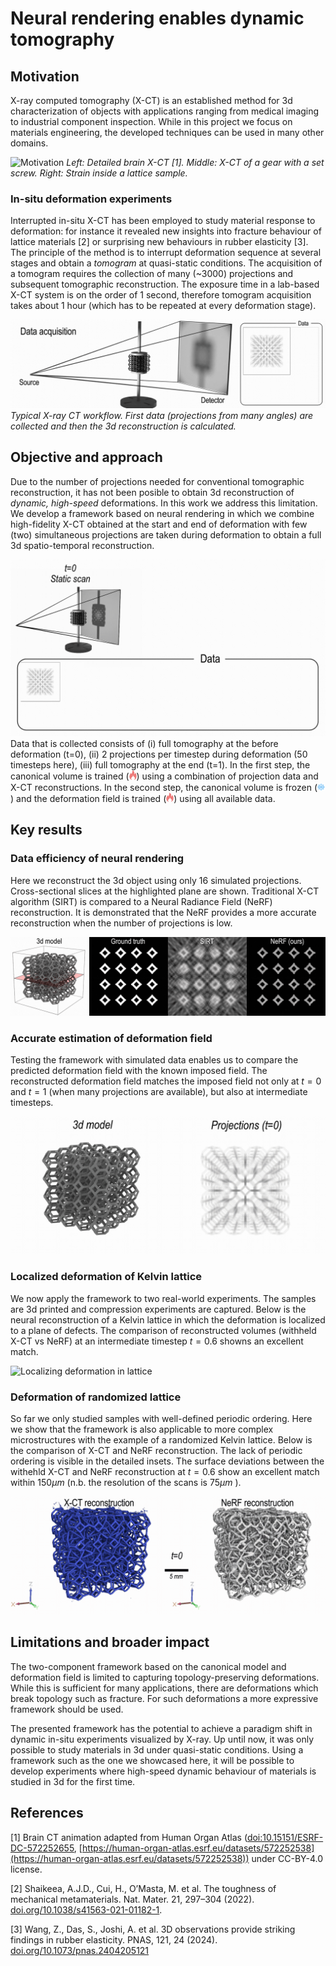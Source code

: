 # Neural rendering enables dynamic tomography

## Motivation

X-ray computed tomography (X-CT) is an established method for 3d characterization of objects with applications ranging from medical imaging to industrial component inspection.
While in this project we focus on materials engineering, the developed techniques can be used in many other domains.

![Motivation](https://github.com/Neural-Xray/nerfxray/blob/main/assets/motivation.gif?raw=true)
_Left: Detailed brain X-CT [1]. Middle: X-CT of a gear with a set screw. Right: Strain inside a lattice sample._

### In-situ deformation experiments

Interrupted in-situ X-CT has been employed to study material response to deformation:
for instance it revealed new insights into fracture behaviour of lattice materials [2] or surprising new behaviours in rubber elasticity [3].
The principle of the method is to interrupt deformation sequence at several stages and obtain a _tomogram_ at quasi-static conditions.
The acquisition of a tomogram requires the collection of many (~3000) projections and subsequent tomographic reconstruction.
The exposure time in a lab-based X-CT system is on the order of 1 second, therefore tomogram acquisition takes about 1 hour (which has to be repeated at every deformation stage).

![CT acquisition](https://github.com/Neural-Xray/nerfxray/blob/main/assets/insitu.gif?raw=true)
_Typical X-ray CT workflow. First data (projections from many angles) are collected and then the 3d reconstruction is calculated._

## Objective and approach

Due to the number of projections needed for conventional tomographic reconstruction, it has not been posible to obtain 3d reconstruction of _dynamic, high-speed_ deformations.
In this work we address this limitation.
We develop a framework based on neural rendering in which we combine high-fidelity X-CT obtained at the start and end of deformation with few (two) simultaneous projections are taken during deformation to obtain a full 3d spatio-temporal reconstruction.

![Illustration of framework](https://github.com/Neural-Xray/nerfxray/blob/main/assets/framework.gif?raw=true)
Data that is collected consists of (i) full tomography at the before deformation (t=0), (ii) 2 projections per timestep during deformation (50 timesteps here), (iii) full tomography at the end (t=1). In the first step, the canonical volume is trained (<img src="assets/fire.svg" alt="fire" width="12"/>) using a combination of projection data and X-CT reconstructions. In the second step, the canonical volume is frozen (<img src="assets/snowflake.svg" alt="snowflake" width="12"/>) and the deformation field is trained (<img src="assets/fire.svg" alt="fire" width="12"/>) using all available data.

## Key results

### Data efficiency of neural rendering

Here we reconstruct the 3d object using only 16 simulated projections.
Cross-sectional slices at the highlighted plane are shown.
Traditional X-CT algorithm (SIRT) is compared to a Neural Radiance Field (NeRF) reconstruction.
It is demonstrated that the NeRF provides a more accurate reconstruction when the number of projections is low.

![Data efficiency of neural rendering](https://github.com/Neural-Xray/nerfxray/blob/main/assets/efficiency.gif?raw=true)

### Accurate estimation of deformation field

Testing the framework with simulated data enables us to compare the predicted deformation field with the known imposed field.
The reconstructed deformation field matches the imposed field not only at $t=0$ and $t=1$ (when many projections are available), but also at intermediate timesteps.

![Known deformation field](https://github.com/Neural-Xray/nerfxray/blob/main/assets/simulated.gif?raw=true)

### Localized deformation of Kelvin lattice

We now apply the framework to two real-world experiments.
The samples are 3d printed and compression experiments are captured.
Below is the neural reconstruction of a Kelvin lattice in which the deformation is localized to a plane of defects.
The comparison of reconstructed volumes (withheld X-CT vs NeRF) at an intermediate timestep $t=0.6$ showns an excellent match.

![Localizing deformation in lattice](https://github.com/Neural-Xray/nerfxray/blob/main/assets/localized.gif?raw=true)

### Deformation of randomized lattice

So far we only studied samples with well-defined periodic ordering.
Here we show that the framework is also applicable to more complex microstructures with the example of a randomized Kelvin lattice.
Below is the comparison of X-CT and NeRF reconstruction.
The lack of periodic ordering is visible in the detailed insets.
The surface deviations between the withehld X-CT and NeRF reconstruction at $t=0.6$ show an excellent match within $150 \mu m$  (n.b. the resolution of the scans is $75 \mu m$ ).

![Randomized lattice](https://github.com/Neural-Xray/nerfxray/blob/main/assets/randomized.gif?raw=true)

## Limitations and broader impact

The two-component framework based on the canonical model and deformation field is limited to capturing topology-preserving deformations.
While this is sufficient for many applications, there are deformations which break topology such as fracture.
For such deformations a more expressive framework should be used.

The presented framework has the potential to achieve a paradigm shift in dynamic in-situ experiments visualized by X-ray.
Up until now, it was only possible to study materials in 3d under quasi-static conditions.
Using a framework such as the one we showcased here, it will be possible to develop experiments where high-speed dynamic behaviour of materials is studied in 3d for the first time.

## References

[1] Brain CT animation adapted from Human Organ Atlas ([doi:10.15151/ESRF-DC-572252655](http://doi.org/10.15151/ESRF-DC-572252655), [https://human-organ-atlas.esrf.eu/datasets/572252538](https://human-organ-atlas.esrf.eu/datasets/572252538)) under CC-BY-4.0 license.

[2] Shaikeea, A.J.D., Cui, H., O’Masta, M. et al. The toughness of mechanical metamaterials. Nat. Mater. 21, 297–304 (2022). [doi.org/10.1038/s41563-021-01182-1](https://doi.org/10.1038/s41563-021-01182-1).

[3] Wang, Z., Das, S., Joshi, A. et al. 3D observations provide striking findings in rubber elasticity. PNAS, 121, 24 (2024). [doi.org/10.1073/pnas.2404205121](https://doi.org/10.1073/pnas.2404205121)
